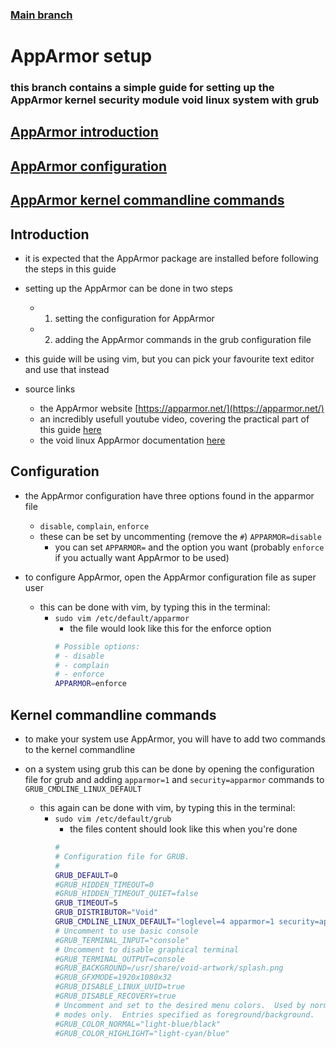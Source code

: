 ### [Main branch](https://github.com/P-OEM/P-OEM-s-void-setup)

# AppArmor setup
### this branch contains a simple guide for setting up the AppArmor kernel security module void linux system with grub

## [AppArmor introduction](#introduction)
## [AppArmor configuration](#configuration)
## [AppArmor kernel commandline commands](#kernel-commandline-commands)

## Introduction
* it is expected that the AppArmor package are installed before following the steps in this guide
* setting up the AppArmor can be done in two steps
    * 1. setting the configuration for AppArmor
    * 2. adding the AppArmor commands in the grub configuration file
* this guide will be using vim, but you can pick your favourite text editor and use that instead

* source links
    * the AppArmor website [https://apparmor.net/](https://apparmor.net/)
    * an incredibly usefull youtube video, covering the practical part of this guide [here](https://youtu.be/H7b3yfIyva0)
    * the void linux AppArmor documentation [here](https://docs.voidlinux.org/config/security/apparmor.html)
## Configuration
* the AppArmor configuration have three options found in the apparmor file
    * `disable`, `complain`, `enforce`
    * these can be set by uncommenting (remove the `#`) `APPARMOR=disable`
        * you can set `APPARMOR=` and the option you want (probably `enforce` if you actually want AppArmor to be used)

* to configure AppArmor, open the AppArmor configuration file as super user
    * this can be done with vim, by typing this in the terminal:
        * `sudo vim /etc/default/apparmor`
            * the file would look like this for the enforce option
            ```bash
            # Possible options:
            # - disable
            # - complain
            # - enforce
            APPARMOR=enforce
            ```

## Kernel commandline commands
* to make your system use AppArmor, you will have to add two commands to the kernel commandline

* on a system using grub this can be done by opening the configuration file for grub and adding `apparmor=1` and `security=apparmor` commands to `GRUB_CMDLINE_LINUX_DEFAULT`
     * this again can be done with vim, by typing this in the terminal:
        * `sudo vim /etc/default/grub`
            * the files content should look like this when you're done
            ```bash
            #   
			# Configuration file for GRUB.
			#
			GRUB_DEFAULT=0
			#GRUB_HIDDEN_TIMEOUT=0
			#GRUB_HIDDEN_TIMEOUT_QUIET=false
			GRUB_TIMEOUT=5
			GRUB_DISTRIBUTOR="Void"
			GRUB_CMDLINE_LINUX_DEFAULT="loglevel=4 apparmor=1 security=apparmor"
			# Uncomment to use basic console
			#GRUB_TERMINAL_INPUT="console"
			# Uncomment to disable graphical terminal
			#GRUB_TERMINAL_OUTPUT=console
			#GRUB_BACKGROUND=/usr/share/void-artwork/splash.png
			#GRUB_GFXMODE=1920x1080x32
			#GRUB_DISABLE_LINUX_UUID=true
			#GRUB_DISABLE_RECOVERY=true
			# Uncomment and set to the desired menu colors.  Used by normal and wallpaper
			# modes only.  Entries specified as foreground/background.
			#GRUB_COLOR_NORMAL="light-blue/black"
			#GRUB_COLOR_HIGHLIGHT="light-cyan/blue"
            ```

